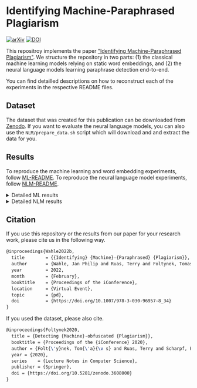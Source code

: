 # Identifying Machine-Paraphrased Plagiarism

[![arXiv](https://img.shields.io/badge/arXiv-2103.11909-b31b1b.svg)](https://arxiv.org/abs/2103.11909)
[![DOI](https://zenodo.org/badge/DOI/10.5281/zenodo.3608000.svg)](https://zenodo.org/record/3608000)

This repositroy implements the paper ["Identifying Machine-Paraphrased Plagiarism"](https://arxiv.org/abs/2103.11909). 
We structure the repository in two parts: (1) the classical machine learning models relying on static word embeddings, and (2) the neural language models learning paraphrase detection end-to-end.

You can find detailled descriptions on how to reconstruct each of the experiments in the respective README files.

## Dataset
The dataset that was created for this publication can be downloaded from [Zenodo](https://zenodo.org/record/3608000). If you want to evaluate the neural language models, you can also use the `NLM/prepare_data.sh` script which will download and and extract the data for you.

## Results
To reproduce the machine learning and word embedding experiments, follow [ML-README](./ML/README.md).
To reproduce the neural language model experiments, follow [NLM-README](./NLM/README.md).

<details> <summary> Detailed ML results </summary>
<br/>
<h3>Spinbot</h3>

![](./spinbot-results-ml.png)

<h3>Spinnerchief-DF</h3>

![](./spinnerchief-df-results-ml.png)

<h3>Spinnerchief-IF</h3>
  
![](./spinnerchief-if-results-ml.png)

</details>
  
<details> <summary> Detailed NLM results </summary>

The checkpoints for each experiment can be found under the [huggingface models](https://huggingface.co/models). The names for our models are:

- jpelhaw/bert-base-uncased-pd
- jpelhaw/bart-base-pd
- jpelhaw/xlnet-base-cased-pd
- jpelhaw/electra-base-discriminator-pd
- jpelhaw/longformer-base-4096-pd
- jpelhaw/albert-base-uncased-pd
- jpelhaw/distilbert-base-uncased-pd
- jpelhaw/roberta-base-pd

The detailed results for each experiments are shown in the following table:

![](./all-results-neural.png)

</details>
  
## Citation
If you use this repository or the results from our paper for your research work, please cite us in the following way.

```tex
@inproceedings{Wahle2022b,
  title        = {{Identifying} {Machine}-{Paraphrased} {Plagiarism}},
  author       = {Wahle, Jan Philip and Ruas, Terry and Foltynek, Tomas and Meuschke, Norman and Gipp, Bela},
  year         = 2022,
  month        = {February},
  booktitle    = {Proceedings of the iConference},
  location     = {Virtual Event},
  topic        = {pd},
  doi          = {https://doi.org/10.1007/978-3-030-96957-8_34}
}
```

If you used the dataset, please also cite.
```tex
@inproceedings{Foltynek2020,
  title = {Detecting {Machine}-obfuscated {Plagiarism}},
  booktitle = {Proceedings of the {iConference} 2020},
  author = {Folt{\'y}nek, Tom{\'a}{\v s} and Ruas, Terry and Scharpf, Philipp and Meuschke, Norman and Schubotz, Moritz and Grosky, William and Gipp, Bela},
  year = {2020},
  series    = {Lecture Notes in Computer Science},
  publisher = {Springer},
  doi = {https://doi.org/10.5281/zenodo.3608000}
}
```
